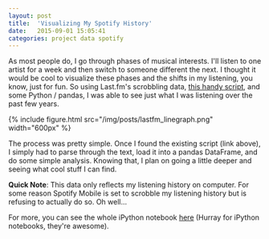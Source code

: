 ```yaml
---
layout: post
title:  'Visualizing My Spotify History'
date:   2015-09-01 15:05:41
categories: project data spotify
---
```


As most people do, I go through phases of musical interests. I'll listen to one artist for a week and then switch to someone different the next. I thought it would be cool to visualize these phases and the shifts in my listening, you know, just for fun. So using Last.fm's scrobbling data, [this handy script](https://gist.github.com/bitmorse/5201491), and some Python / pandas, I was able to see just what I was listening over the past few years.

{% include figure.html src="/img/posts/lastfm_linegraph.png" width="600px" %}

The process was pretty simple. Once I found the existing script (link above), I simply had to parse through the text, load it into a pandas DataFrame, and do some simple analysis. Knowing that, I plan on going a little deeper and seeing what cool stuff I can find.

**Quick Note**: This data only reflects my listening history on computer. For some reason Spotify Mobile is set to scrobble my listening history but is refusing to actually do so. Oh well...

For more, you can see the whole iPython notebook [here](/notebooks/lastfm_scrobble.html) (Hurray for iPython notebooks, they're awesome).

